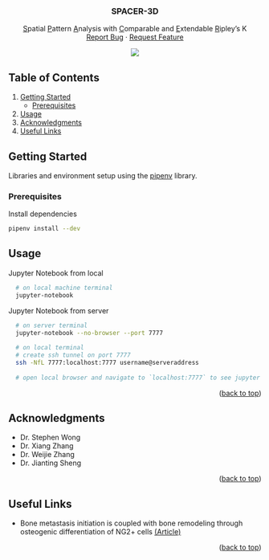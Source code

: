 <!-- ![Alt text](/Bone_Vessel_Segmentation_Diagram.png?raw=true)-->
<div id="top"></div>
<!-- PROJECT SHIELDS -->
<!--
*** I'm using markdown "reference style" links for readability.
*** Reference links are enclosed in brackets [ ] instead of parentheses ( ).
*** See the bottom of this document for the declaration of the reference variables
*** for contributors-url, forks-url, etc. This is an optional, concise syntax you may use.
*** https://www.markdownguide.org/basic-syntax/#reference-style-links
-->
<!-- PROJECT LOGO -->
<div align="center">

  <h3 align="center">SPACER-3D</h3>

  <p align="center">
    <u>S</u>patial <u>P</u>attern <u>A</u>nalysis with <u>C</u>omparable and <u>E</u>xtendable <u>R</u>ipley’s K 
    <br />
    <a href="https://github.com/dkermany/spacer3d/issues">Report Bug</a>
    ·
    <a href="https://github.com/dkermany/spacer3d/issues">Request Feature</a>
  </p>
  
  <img src="img/cover-photo.gif">
</div>

<!-- TABLE OF CONTENTS -->
## Table of Contents
<ol>
  <!-- <li>
    <a href="#project-overview">About The Project</a>
  </li> -->
  <li>
    <a href="#getting-started">Getting Started</a>
    <ul>
      <li><a href="#prerequisites">Prerequisites</a></li>
    </ul>
  </li>
  <li><a href="#usage">Usage</a></li>
  <li><a href="#acknowledgments">Acknowledgments</a></li>
  <li><a href="#useful-links">Useful Links</a></li>
</ol>

<!-- ABOUT THE PROJECT -->
<!-- ## Project Overview

### Objectives

Determine if there is any morphological changes to bone blood vessels in the vicinity of identified metastasized breast cancer cells, as well as any 3D spatial relationships between NG2+ stromal cells and disseminated tumor cells.

<p align="right">(<a href="#top">back to top</a>)</p> -->

<!-- ROADMAP -->
<!-- ## Roadmap
- [x] Reproduce previous work in matlab
- [x] Manually labeled 2D samples
- [x] Segmentation Datasets Loaded 

<p align="right">(<a href="#top">back to top</a>)</p> -->
<!-- GETTING STARTED -->
## Getting Started
Libraries and environment setup using the <a href="https://pipenv.pypa.io/en/latest/install/">pipenv</a> library.

### Prerequisites

Install dependencies
  ```sh
  pipenv install --dev
  ```
<!-- USAGE EXAMPLES -->
## Usage
Jupyter Notebook from local
```sh
  # on local machine terminal
  jupyter-notebook
  ```

Jupyter Notebook from server
```sh
  # on server terminal
  jupyter-notebook --no-browser --port 7777
  
  # on local terminal
  # create ssh tunnel on port 7777
  ssh -NfL 7777:localhost:7777 username@serveraddress
  
  # open local browser and navigate to `localhost:7777` to see jupyter notebook
  ```
<p align="right">(<a href="#top">back to top</a>)</p>

<!-- CONTRIBUTING -->
<!-- ## Contributing

Contributions are what make the open source community such an amazing place to learn, inspire, and create. Any contributions you make are **greatly appreciated**.

If you have a suggestion that would make this better, please fork the repo and create a pull request. You can also simply open an issue with the tag "enhancement".
Don't forget to give the project a star! Thanks again!

1. Fork the Project
2. Create your Feature Branch (`git checkout -b feature/AmazingFeature`)
3. Commit your Changes (`git commit -m 'Add some AmazingFeature'`)
4. Push to the Branch (`git push origin feature/AmazingFeature`)
5. Open a Pull Request
<p align="right">(<a href="#top">back to top</a>)</p> -->

<!-- LICENSE -->
<!-- ## License

Distributed under the MIT License. See `LICENSE.txt` for more information.
<p align="right">(<a href="#top">back to top</a>)</p> -->


<!-- ACKNOWLEDGMENTS -->
## Acknowledgments
* Dr. Stephen Wong
* Dr. Xiang Zhang
* Dr. Weijie Zhang
* Dr. Jianting Sheng
<p align="right">(<a href="#top">back to top</a>)</p>

<!-- Useful Links -->
## Useful Links
* Bone metastasis initiation is coupled with bone remodeling through osteogenic differentiation of NG2+ cells <a href="https://aacrjournals.org/cancerdiscovery/article/doi/10.1158/2159-8290.CD-22-0220/710013/Bone-metastasis-initiation-is-coupled-with-bone">(Article)</a>
<p align="right">(<a href="#top">back to top</a>)</p>

<!-- MARKDOWN LINKS & IMAGES -->
<!-- https://www.markdownguide.org/basic-syntax/#reference-style-links -->
[contributors-shield]: https://img.shields.io/github/contributors/othneildrew/Best-README-Template.svg?style=for-the-badge
[contributors-url]: https://github.com/othneildrew/Best-README-Template/graphs/contributors
[forks-shield]: https://img.shields.io/github/forks/othneildrew/Best-README-Template.svg?style=for-the-badge
[forks-url]: https://github.com/othneildrew/Best-README-Template/network/members
[stars-shield]: https://img.shields.io/github/stars/othneildrew/Best-README-Template.svg?style=for-the-badge
[stars-url]: https://github.com/othneildrew/Best-README-Template/stargazers
[issues-shield]: https://img.shields.io/github/issues/othneildrew/Best-README-Template.svg?style=for-the-badge
[issues-url]: https://github.com/othneildrew/Best-README-Template/issues
[license-shield]: https://img.shields.io/github/license/othneildrew/Best-README-Template.svg?style=for-the-badge
[license-url]: https://github.com/othneildrew/Best-README-Template/blob/master/LICENSE.txt
[linkedin-shield]: https://img.shields.io/badge/-LinkedIn-black.svg?style=for-the-badge&logo=linkedin&colorB=555
[linkedin-url]: https://linkedin.com/in/othneildrew
[product-screenshot]: images/screenshot.png
